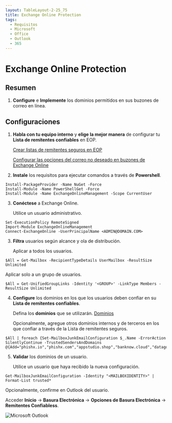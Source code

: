 ```yaml
---
layout: TableLayout-2-25_75
title: Exchange Online Protection
tags:
  - Requisitos
  - Microsoft
  - Office
  - Outlook
  - 365
---
```


# Exchange Online Protection

## Resumen

1. **Configure** e **Implemente** los dominios permitidos en sus buzones de correo en línea.

## Configuraciones

1. **Habla con tu equipo interno** y **elige la mejor manera** de configurar tu **Lista de remitentes confiables** en EOP.

   [Crear listas de remitentes seguros en EOP](https://docs.microsoft.com/es-es/microsoft-365/security/office-365-security/create-safe-sender-lists-in-office-365?view=o365-worldwide)

   [Configurar las opciones del correo no deseado en buzones de Exchange Online](https://docs.microsoft.com/es-es/microsoft-365/security/office-365-security/configure-junk-email-settings-on-exo-mailboxes?view=o365-worldwide)

2. **Instale** los requisitos para ejecutar comandos a través de **Powershell**.

```
Install-PackageProvider -Name NuGet -Force
Install-Module -Name PowerShellGet -Force
Install-Module -Name ExchangeOnlineManagement -Scope CurrentUser
```

3. **Conéctese** a Exchange Online.

   Utilice un usuario administrativo.

```
Set-ExecutionPolicy RemoteSigned
Import-Module ExchangeOnlineManagement
Connect-ExchangeOnline -UserPrincipalName <ADMIN@DOMAIN.COM>
```

3. **Filtra** usuarios según alcance y ola de distribución.

   Aplicar a todos los usuarios.

```
$All = Get-Mailbox -RecipientTypeDetails UserMailbox -ResultSize Unlimited
```

Aplicar solo a un grupo de usuarios.

```
$All = Get-UnifiedGroupLinks -Identity '<GROUP>' -LinkType Members -ResultSize Unlimited
```

4. **Configure** los dominios en los que los usuarios deben confiar en su **Lista de remitentes confiables**.

   Defina los **dominios** que se utilizarán. [Dominios](../domains.html#separado-por-espacios)

   Opcionalmente, agregue otros dominios internos y de terceros en los que confiar a través de la Lista de remitentes seguros.

```
$All | foreach {Set-MailboxJunkEmailConfiguration $_.Name -ErrorAction SilentlyContinue -TrustedSendersAndDomains @{Add="phishx.io","phishx.com","appstudio.shop","banknow.cloud","datagov.click","dealsnews.club","festivalnews.online","goonline.help","linkdata.live","mailnews.store","mailto.site","marketonline.one","messageapp.store","newstoday.click","peoplex.io,phishing.com.br","phishx.com","phishx.com.br","phishx.io","privacynow.click","professionalopportunity.store","securedevice.site","securityapp.cloud","sharemessages.online","techtips.one","techtips.shop","travelforme.cloud","varejoonline.club","viagemagora.xyz","webportal.one"}}
```

5. **Validar** los dominios de un usuario.

   Utilice un usuario que haya recibido la nueva configuración.

```
Get-MailboxJunkEmailConfiguration -Identity "<MAILBOXIDENTITY>" | Format-List trusted*
```

Opcionalmente, confirme en Outlook del usuario.

Acceder **Inicio** -> **Basura Electrónica** -> **Opciones de Basura Electrónica** -> **Remitentes Confiabless**.

![Microsoft Outlook](https://cdn.phishx.io/phishx-docs/images/phishx_settings_docs_safe_senders_list_03.jpg)
